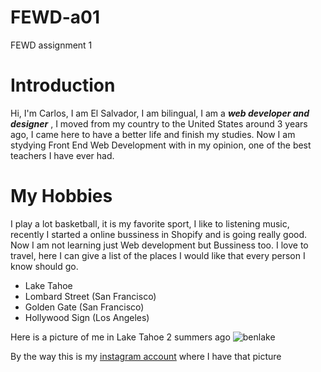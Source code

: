 # FEWD-a01
FEWD assignment 1

# Introduction

Hi, I'm Carlos, I am El Salvador, I am bilingual, I am a _**web developer and designer**_ , I moved from my country to the United States around 3 years ago, I came here to have a better life and finish my studies. Now I am stydying Front End Web Development with in my opinion, one of the best teachers I have ever had.


# My Hobbies
I play a lot basketball, it is my favorite sport, I like to listening music, recently I started a online bussiness in Shopify and is going really good. Now I am not learning just Web development but Bussiness too. I love to travel, here I can give a list of the places I would like that every person I know should go.

- Lake Tahoe
- Lombard Street (San Francisco)
- Golden Gate (San Francisco)
- Hollywood Sign (Los Angeles)


Here is a picture of me in Lake Tahoe 2 summers ago
![benlake](https://scontent-lax3-1.cdninstagram.com/vp/7184edc92efc2a616b64de81a072c084/5CFBD890/t51.2885-15/e35/23164923_530966447252876_3296520002500296704_n.jpg?_nc_ht=scontent-lax3-1.cdninstagram.com)

By the way this is my [instagram account](https://www.instagram.com/benjamingonz_/) where I have that picture
